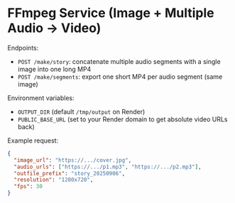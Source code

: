 
# FFmpeg Service (Image + Multiple Audio -> Video)

Endpoints:
- `POST /make/story`: concatenate multiple audio segments with a single image into one long MP4
- `POST /make/segments`: export one short MP4 per audio segment (same image)

Environment variables:
- `OUTPUT_DIR` (default `/tmp/output` on Render)
- `PUBLIC_BASE_URL` (set to your Render domain to get absolute video URLs back)

Example request:
```json
{
  "image_url": "https://.../cover.jpg",
  "audio_urls": ["https://.../p1.mp3", "https://.../p2.mp3"],
  "outfile_prefix": "story_20250906",
  "resolution": "1280x720",
  "fps": 30
}
```

